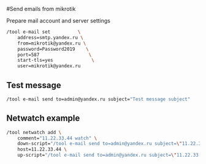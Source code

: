 #Send emails from mikrotik

Prepare mail account and server settings

```bash
/tool e-mail set          \
    address=smtp.yandex.ru \
    from=mikrotik@yandex.ru \
    password=Password2019    \
    port=587                  \
    start-tls=yes              \
    user=mikrotik@yandex.ru
```
## Test message
```bash
/tool e-mail send to=admin@yandex.ru subject="Test message subject"
```

## Netwatch example
```bash
/tool netwatch add \
    comment="11.22.33.44 watch" \
    down-script="/tool e-mail send to=admin@yandex.ru subject=\"11.22.33.44 down :(\"" \
    host=11.22.33.44 \
    up-script="/tool e-mail send to=admin@yandex.ru subject=\"11.22.33.44 up :)\""
```
